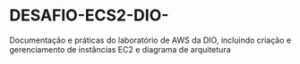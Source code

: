 # DESAFIO-ECS2-DIO-
Documentação e práticas do laboratório de AWS da DIO, incluindo criação e gerenciamento de instâncias EC2 e diagrama de arquitetura
